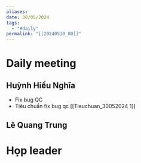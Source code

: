 ```yaml
---
aliases: 
date: 30/05/2024
tags:
  - "#daily"
permalink: "[[20240530_00]]"
---
```


# Daily meeting
## Huỳnh Hiếu Nghĩa
- Fix bug QC
- Tiêu chuẩn fix bug qc [[Tieuchuan_30052024 1]]
## Lê Quang Trung

# Họp leader



